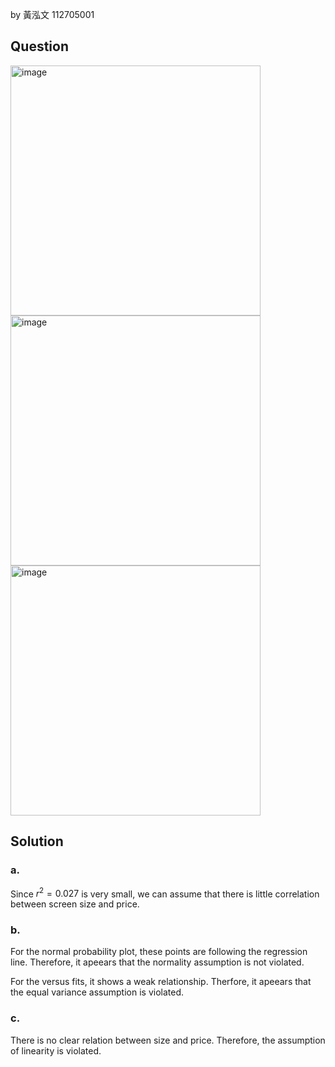 by 黃泓文 112705001

## Question

<img width="400" alt="image" src="https://github.com/user-attachments/assets/f30a917e-f465-4cb0-b4d7-a9c93c1fd4d7" />
<img width="400" alt="image" src="https://github.com/user-attachments/assets/f2aab8a6-3a18-4225-8318-b3c7e2e01a6f" />
<img width="400" alt="image" src="https://github.com/user-attachments/assets/e15bdbb9-d906-4bff-8c28-e4c053961ec5" />

## Solution

### a.

Since $r^2 = 0.027$ is very small, we can assume that there is little correlation between screen size and price.

### b.

For the normal probability plot, these points are following the regression line. Therefore, it apeears that the normality assumption is not violated.

For the versus fits, it shows a weak relationship. Therfore, it apeears that the equal variance assumption is violated.

### c.

There is no clear relation between size and price. Therefore, the assumption of linearity is violated.
